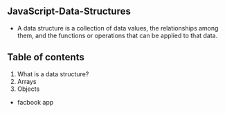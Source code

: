 ## JavaScript-Data-Structures
 - A data structure is a collection of data values, the relationships among them, and the functions or operations that can be applied to that data.
## Table of contents
1. What is a data structure?
2. Arrays
3. Objects 
 - facbook app

